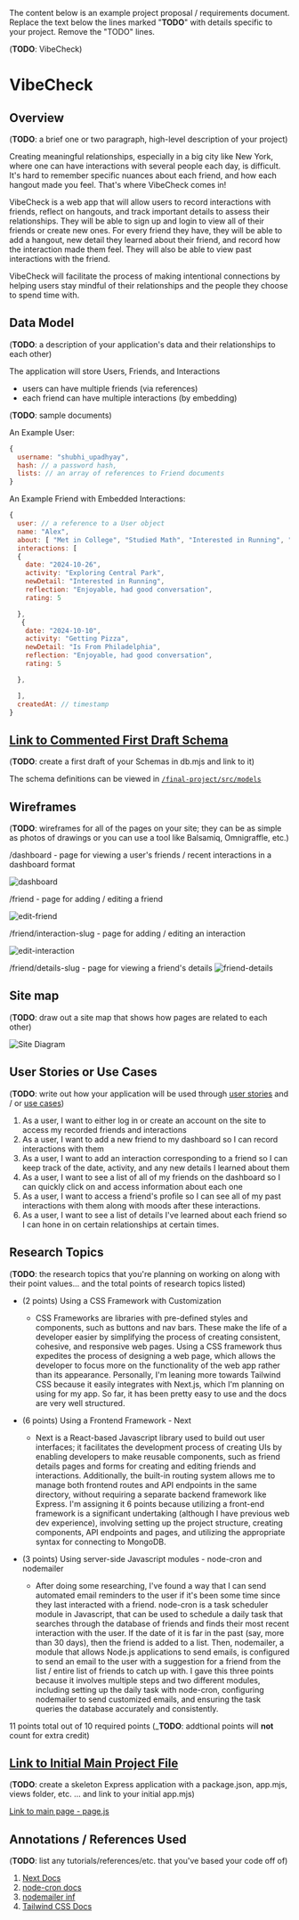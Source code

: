 The content below is an example project proposal / requirements document. Replace the text below the lines marked "__TODO__" with details specific to your project. Remove the "TODO" lines.

(__TODO__: VibeCheck)

# VibeCheck 

## Overview

(__TODO__: a brief one or two paragraph, high-level description of your project)

Creating meaningful relationships, especially in a big city like New York, where one can have interactions with several people each day, is difficult. It's hard to remember specific nuances about each friend, and how each hangout made you feel. That's where VibeCheck comes in!

VibeCheck is a web app that will allow users to record interactions with friends, reflect on hangouts, and track important details to assess their relationships. They will be able to sign up and login to view all of their friends or create new ones. For every friend they have, they will be able to add a hangout, new detail they learned about their friend, and record how the interaction made them feel. They will also be able to view past interactions with the friend.

VibeCheck will facilitate the process of making intentional connections by helping users stay mindful of their relationships and the people they choose to spend time with. 

## Data Model

(__TODO__: a description of your application's data and their relationships to each other) 

The application will store Users, Friends, and Interactions

* users can have multiple friends (via references)
* each friend can have multiple interactions (by embedding)

(__TODO__: sample documents)

An Example User:

```javascript
{
  username: "shubhi_upadhyay",
  hash: // a password hash,
  lists: // an array of references to Friend documents
}
```

An Example Friend with Embedded Interactions:

```javascript
{
  user: // a reference to a User object
  name: "Alex",
  about: [ "Met in College", "Studied Math", "Interested in Running", "Is From Philadelphia" ]
  interactions: [
  {
    date: "2024-10-26",
    activity: "Exploring Central Park",
    newDetail: "Interested in Running",
    reflection: "Enjoyable, had good conversation",
    rating: 5

  },
   {
    date: "2024-10-10",
    activity: "Getting Pizza",
    newDetail: "Is From Philadelphia",
    reflection: "Enjoyable, had good conversation",
    rating: 5

  },

  ],
  createdAt: // timestamp
}
```


## [Link to Commented First Draft Schema](models) 

(__TODO__: create a first draft of your Schemas in db.mjs and link to it)

The schema definitions can be viewed in [`/final-project/src/models`](/final-project/src/models)

## Wireframes

(__TODO__: wireframes for all of the pages on your site; they can be as simple as photos of drawings or you can use a tool like Balsamiq, Omnigraffle, etc.)

/dashboard - page for viewing a user's friends / recent interactions in a dashboard format

![dashboard](documentation/Dashboard.png)

/friend - page for adding / editing a friend

![edit-friend](documentation/Edit_Friend_Page.png)

/friend/interaction-slug - page for adding / editing an interaction

![edit-interaction](documentation/Edit_Interaction_Page.png)

/friend/details-slug - page for viewing a friend's details
![friend-details](documentation/Friend_Details.png)

## Site map

(__TODO__: draw out a site map that shows how pages are related to each other)


![Site Diagram](documentation/site_diagram.png)

## User Stories or Use Cases

(__TODO__: write out how your application will be used through [user stories](http://en.wikipedia.org/wiki/User_story#Format) and / or [use cases](https://en.wikipedia.org/wiki/Use_case))

1. As a user, I want to either log in or create an account on the site to access my recorded friends and interactions
2. As a user, I want to add a new friend to my dashboard so I can record interactions with them
4. As a user, I want to add an interaction corresponding to a friend so I can keep track of the date, activity, and any new details I learned about them
5. As a user, I want to see a list of all of my friends on the dashboard so I can quickly click on and access information about each one
6. As a user, I want to access a friend's profile so I can see all of my past interactions with them along with moods after these interactions.
7. As a user, I want to see a list of details I've learned about each friend so I can hone in on certain relationships at certain times.

## Research Topics

(__TODO__: the research topics that you're planning on working on along with their point values... and the total points of research topics listed)


* (2 points) Using a CSS Framework with Customization
   * CSS Frameworks are libraries with pre-defined styles and components, such as buttons and nav bars. These make the life of a developer easier by simplifying the process of creating consistent, cohesive, and responsive web pages. Using a CSS framework thus expedites the process of designing a web page, which allows the developer to focus more on the functionality of the web app rather than its appearance. Personally, I'm leaning more towards Tailwind CSS because it easily integrates with Next.js, which I'm planning on using for my app. So far, it has been pretty easy to use and the docs are very well structured. 
 
* (6 points) Using a Frontend Framework - Next
   * Next is a React-based Javascript library used to build out user interfaces; it facilitates the development process of creating UIs by enabling developers to make reusable components, such as friend details pages and forms for creating and editing friends and interactions. Additionally, the built-in routing system allows me to manage both frontend routes and API endpoints in the same directory, without requiring a separate backend framework like Express.  I'm assigning it 6 points because utilizing a front-end framework is a significant undertaking (although I have previous web dev experience), involving setting up the project structure, creating components, API endpoints and pages, and utilizing the appropriate syntax for connecting to MongoDB.
 
* (3 points) Using server-side Javascript modules - node-cron and nodemailer
  * After doing some researching, I've found a way that I can send automated email reminders to the user if it's been some time since they last interacted with a friend. node-cron is a task scheduler module in Javascript, that can be used to schedule a daily task that searches through the database of friends and finds their most recent interaction with the user. If the date of it is far in the past (say, more than 30 days), then the friend is added to a list. Then, nodemailer, a module that allows Node.js applications to send emails, is configured to send an email to the user with a suggestion for a friend from the list / entire list of friends to catch up with. I gave this three points because it involves multiple steps and two different modules, including setting up the daily task with node-cron, configuring nodemailer to send customized emails, and ensuring the task queries the database accurately and consistently.

 

11 points total out of 10 required points (___TODO__: addtional points will __not__ count for extra credit)


## [Link to Initial Main Project File](app.mjs) 

(__TODO__: create a skeleton Express application with a package.json, app.mjs, views folder, etc. ... and link to your initial app.mjs)

[Link to main page - page.js](/final-project/src/app/page.js)

## Annotations / References Used

(__TODO__: list any tutorials/references/etc. that you've based your code off of)

1. [Next Docs](https://nextjs.org/docs) 
2. [node-cron docs](https://www.npmjs.com/package/node-cron) 
3. [nodemailer inf](https://nodemailer.com/)
4. [Tailwind CSS Docs](https://v2.tailwindcss.com/docs/padding)

